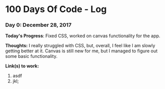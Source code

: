 # 100 Days Of Code - Log

### Day 0: December 28, 2017

**Today's Progress**: Fixed CSS, worked on canvas functionality for the app.

**Thoughts:** I really struggled with CSS, but, overall, I feel like I am slowly getting better at it. Canvas is still new for me, but I managed to figure out some basic functionality.

**Link(s) to work:** 
 1.   asdf
 2.   jkl;
